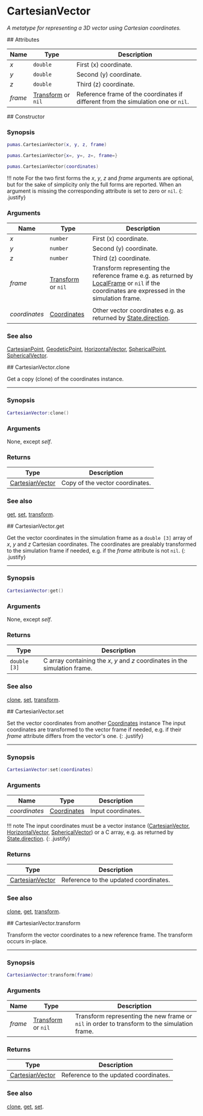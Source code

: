 # CartesianVector
_A metatype for representing a 3D vector using Cartesian coordinates._


<div markdown="1" class="shaded-box fancy">
## Attributes

|Name|Type|Description|
|----|----|-----------|
|*x*|`double`| First (x) coordinate. |
|*y*|`double`| Second (y) coordinate.|
|*z*|`double`| Third (z) coordinate. |
|*frame*|[Transform](Transform.md) or `nil`| Reference frame of the coordinates if different from the simulation one or `nil`.|
</div>


<div markdown="1" class="shaded-box fancy">
## Constructor

### Synopsis

```lua
pumas.CartesianVector(x, y, z, frame)

pumas.CartesianVector{x=, y=, z=, frame=}

pumas.CartesianVector(coordinates)
```

!!! note
    For the two first forms the *x*, *y*, *z* and *frame* arguments are
    optional, but for the sake of simplicity only the full forms are reported.
    When an argument is missing the corresponding attribute is set to zero or
    `nil`.
    {: .justify}

### Arguments

|Name|Type|Description|
|----|----|-----------|
|*x*|`number` | First (x) coordinate. |
|*y*|`number` | Second (y) coordinate.|
|*z*|`number` | Third (z) coordinate. |
|*frame*|[Transform](Transform.md) or `nil`| Transform representing the reference frame e.g. as returned by [LocalFrame](LocalFrame.md) or `nil` if the coordinates are expressed in the simulation frame.|
||||
|*coordinates*|[Coordinates](../Coordinates.md)| Other vector coordinates e.g. as returned by [State.direction](../simulation/State.md:#attributes). |

### See also

[CartesianPoint](CartesianPoint.md),
[GeodeticPoint](GeodeticPoint.md),
[HorizontalVector](HorizontalVector.md),
[SphericalPoint](SphericalPoint.md),
[SphericalVector](SphericalVector.md).

</div>


<div markdown="1" class="shaded-box fancy">
## CartesianVector.clone

Get a copy (clone) of the coordinates instance.

---

### Synopsis

```lua
CartesianVector:clone()
```

### Arguments

None, except *self*.

### Returns

|Type|Description|
|----|-----------|
|[CartesianVector](CartesianVector.md)| Copy of the vector coordinates.|

### See also

[get](#cartesianvectorget),
[set](#cartesianvectorset),
[transform](#cartesianvectortransform).
</div>


<div markdown="1" class="shaded-box fancy">
## CartesianVector.get

Get the vector coordinates in the simulation frame as a `double [3]` array of
*x*, *y* and *z* Cartesian coordinates. The coordinates are prealably
transformed to the simulation frame if needed, e.g.  if the *frame* attribute is
not `nil`.
{: .justify}

---

### Synopsis

```lua
CartesianVector:get()
```

### Arguments

None, except *self*.

### Returns

|Type|Description|
|----|-----------|
|`double [3]`| C array containing the *x*, *y* and *z* coordinates in the simulation frame.|

### See also

[clone](#cartesianvectorclone),
[set](#cartesianvectorset),
[transform](#cartesianvectortransform).

</div>


<div markdown="1" class="shaded-box fancy">
## CartesianVector.set

Set the vector coordinates from another [Coordinates](../Coordinates.md)
instance The input coordinates are transformed to the vector frame if needed,
e.g.  if their *frame* attribute differs from the vector's one.
{: .justify}

---

### Synopsis

```lua
CartesianVector:set(coordinates)
```

### Arguments

|Name|Type|Description|
|----|----|-----------|
|*coordinates*|[Coordinates](../Coordinates.md)| Input coordinates.|

!!! note
    The input coordinates must be a vector instance
    ([CartesianVector](CartesianVector.md), [HorizontalVector](HorizontalVector.md),
    [SphericalVector](SphericalVector.md)) or a C array, e.g. as returned by
    [State.direction](../simulation/State.md#attributes).
    {: .justify}

### Returns

|Type|Description|
|----|-----------|
|[CartesianVector](CartesianVector.md)| Reference to the updated coordinates.|

### See also

[clone](#cartesianvectorclone),
[get](#cartesianvectorget),
[transform](#cartesianvectortransform).
</div>


<div markdown="1" class="shaded-box fancy">
## CartesianVector.transform

Transform the vector coordinates to a new reference frame. The transform occurs
in-place.

---

### Synopsis

```lua
CartesianVector:transform(frame)
```

### Arguments

|Name|Type|Description|
|----|----|-----------|
|*frame*|[Transform](Transform.md) or `nil`| Transform representing the new frame or `nil` in order to transform to the simulation frame.|

### Returns

|Type|Description|
|----|-----------|
|[CartesianVector](CartesianVector.md)| Reference to the updated coordinates.|

### See also

[clone](#cartesianvectorclone),
[get](#cartesianvectorget),
[set](#cartesianvectorset).
</div>
